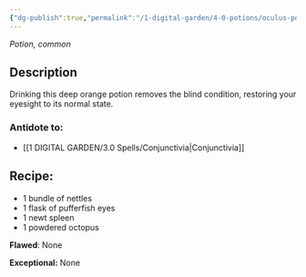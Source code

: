 ```yaml
---
{"dg-publish":true,"permalink":"/1-digital-garden/4-0-potions/oculus-potion-ec/"}
---
```


*Potion, common* 

## Description
Drinking this deep orange potion removes the blind condition, restoring your eyesight to its normal state.

### Antidote to: 
- [[1 DIGITAL GARDEN/3.0 Spells/Conjunctivia\|Conjunctivia]]

## Recipe:

- 1 bundle of nettles
- 1 flask of pufferfish eyes
- 1 newt spleen
- 1 powdered octopus

**Flawed**:
None

**Exceptional:** 
None